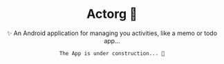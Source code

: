 <h1 align="center">Actorg 📝</h1>

<div align="center">

✨ An Android application for managing you activities, like a memo or todo app...

`The App is under construction... 🚧`
  
</div>
